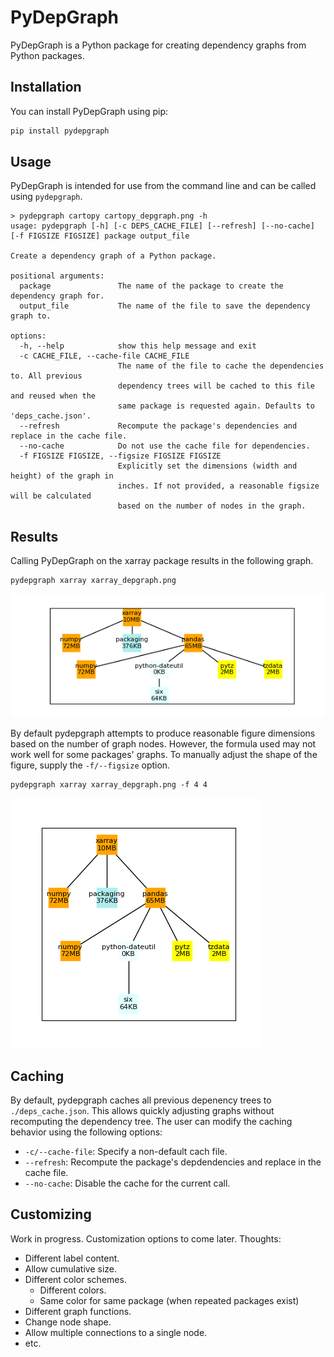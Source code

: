 
# PyDepGraph

PyDepGraph is a Python package for creating dependency graphs from Python packages.

## Installation

You can install PyDepGraph using pip:

```bash
pip install pydepgraph
```

## Usage

PyDepGraph is intended for use from the command line and can be called using
`pydepgraph`.

```
> pydepgraph cartopy cartopy_depgraph.png -h
usage: pydepgraph [-h] [-c DEPS_CACHE_FILE] [--refresh] [--no-cache] [-f FIGSIZE FIGSIZE] package output_file

Create a dependency graph of a Python package.

positional arguments:
  package               The name of the package to create the dependency graph for.
  output_file           The name of the file to save the dependency graph to.

options:
  -h, --help            show this help message and exit
  -c CACHE_FILE, --cache-file CACHE_FILE
                        The name of the file to cache the dependencies to. All previous
                        dependency trees will be cached to this file and reused when the
                        same package is requested again. Defaults to 'deps_cache.json'.
  --refresh             Recompute the package's dependencies and replace in the cache file.
  --no-cache            Do not use the cache file for dependencies.
  -f FIGSIZE FIGSIZE, --figsize FIGSIZE FIGSIZE
                        Explicitly set the dimensions (width and height) of the graph in
                        inches. If not provided, a reasonable figsize will be calculated
                        based on the number of nodes in the graph.
```

## Results

Calling PyDepGraph on the xarray package results in the following graph.

```
pydepgraph xarray xarray_depgraph.png
```

![Dependency Graph](resources/xarray_depgraph.png)

By default pydepgraph attempts to produce reasonable figure dimensions based on the
number of graph nodes. However, the formula used may not work well for some packages'
graphs. To manually adjust the shape of the figure, supply the `-f/--figsize` option.

```
pydepgraph xarray xarray_depgraph.png -f 4 4
```

![Dependency Graph](resources/xarray_depgraph_4x4.png)

## Caching

By default, pydepgraph caches all previous depenency trees to `./deps_cache.json`. This
allows quickly adjusting graphs without recomputing the dependency tree. The user can
modify the caching behavior using the following options:

- `-c/--cache-file`: Specify a non-default cach file.
- `--refresh`: Recompute the package's depdendencies and replace in the cache file.
- `--no-cache`: Disable the cache for the current call.

## Customizing

Work in progress. Customization options to come later. Thoughts:
- Different label content.
- Allow cumulative size.
- Different color schemes.
  - Different colors.
  - Same color for same package (when repeated packages exist)
- Different graph functions.
- Change node shape.
- Allow multiple connections to a single node.
- etc.